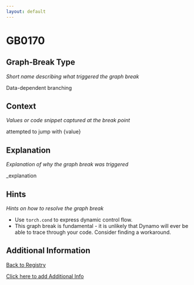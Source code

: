```yaml
---
layout: default
---
```

# GB0170

## Graph-Break Type
*Short name describing what triggered the graph break*

Data-dependent branching

## Context
*Values or code snippet captured at the break point*

attempted to jump with {value}

## Explanation
*Explanation of why the graph break was triggered*

_explanation

## Hints
*Hints on how to resolve the graph break*

- Use `torch.cond` to express dynamic control flow.
- This graph break is fundamental - it is unlikely that Dynamo will ever be able to trace through your code. Consider finding a workaround.


## Additional Information

<!-- ADDITIONAL INFORMATION START - Add custom information below this line -->

<!-- ADDITIONAL INFORMATION END -->

[Back to Registry](../index.html)

[Click here to add Additional Info](https://github.com/pytorch-labs/compile-graph-break-site/edit/main/docs/gb/gb0170.md)
